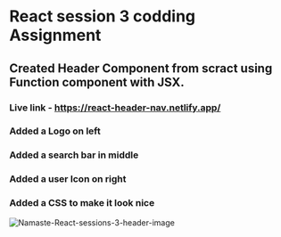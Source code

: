 # React session 3 codding Assignment

## Created Header Component from scract using Function component with JSX.

### Live link - https://react-header-nav.netlify.app/

### Added a Logo on left

### Added a search bar in middle

### Added a user Icon on right

### Added a CSS to make it look nice

![Namaste-React-sessions-3-header-image](https://user-images.githubusercontent.com/103528833/211307814-6f9b6f70-f702-40da-9253-6cd67853d02a.png)
